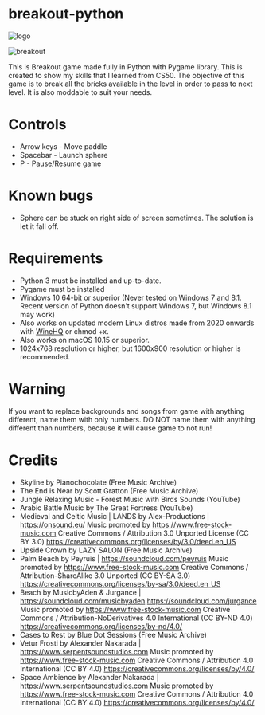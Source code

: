 # breakout-python

![logo](https://github.com/joao003/breakout-python/assets/90219319/a6cd67d1-e913-4c07-9d9c-b724fba3b989)

![breakout](https://github.com/joao003/breakout-python/assets/90219319/14620652-a816-450c-b0e8-ede935625bff)

This is Breakout game made fully in Python with Pygame library. This is created to show my skills that I learned from CS50. The objective of this game is to break all the bricks available in the level in order to pass to next level. It is also moddable to suit your needs.

# Controls
* Arrow keys - Move paddle
* Spacebar - Launch sphere
* P - Pause/Resume game

# Known bugs
* Sphere can be stuck on right side of screen sometimes. The solution is let it fall off.

# Requirements
* Python 3 must be installed and up-to-date.
* Pygame must be installed
* Windows 10 64-bit or superior (Never tested on Windows 7 and 8.1. Recent version of Python doesn't support Windows 7, but Windows 8.1 may work)
* Also works on updated modern Linux distros made from 2020 onwards with [WineHQ](http://www.winehq.org) or chmod +x.
* Also works on macOS 10.15 or superior.
* 1024x768 resolution or higher, but 1600x900 resolution or higher is recommended.

# Warning
If you want to replace backgrounds and songs from game with anything different, name them with only numbers. DO NOT name them with anything different than numbers, because it will cause game to not run!

# Credits
* Skyline by Pianochocolate (Free Music Archive)
* The End is Near by Scott Gratton (Free Music Archive)
* Jungle Relaxing Music - Forest Music with Birds Sounds (YouTube)
* Arabic Battle Music by The Great Fortress (YouTube)
* Medieval and Celtic Music | LANDS by Alex-Productions | https://onsound.eu/
  Music promoted by https://www.free-stock-music.com
  Creative Commons / Attribution 3.0 Unported License (CC BY 3.0)
  https://creativecommons.org/licenses/by/3.0/deed.en_US
* Upside Crown by LAZY SALON (Free Music Archive)
* Palm Beach by Peyruis | https://soundcloud.com/peyruis
  Music promoted by https://www.free-stock-music.com
  Creative Commons / Attribution-ShareAlike 3.0 Unported (CC BY-SA 3.0)
  https://creativecommons.org/licenses/by-sa/3.0/deed.en_US
* Beach by MusicbyAden & Jurgance | https://soundcloud.com/musicbyaden
  https://soundcloud.com/jurgance
  Music promoted by https://www.free-stock-music.com
  Creative Commons / Attribution-NoDerivatives 4.0 International (CC BY-ND 4.0)
  https://creativecommons.org/licenses/by-nd/4.0/
* Cases to Rest by Blue Dot Sessions (Free Music Archive)
* Vetur Frosti by Alexander Nakarada | https://www.serpentsoundstudios.com
  Music promoted by https://www.free-stock-music.com
  Creative Commons / Attribution 4.0 International (CC BY 4.0)
  https://creativecommons.org/licenses/by/4.0/
* Space Ambience by Alexander Nakarada | https://www.serpentsoundstudios.com
  Music promoted by https://www.free-stock-music.com
  Creative Commons / Attribution 4.0 International (CC BY 4.0)
  https://creativecommons.org/licenses/by/4.0/
